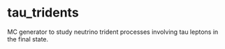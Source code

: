 # tau_tridents
MC generator to study neutrino trident processes involving tau leptons in the final state.
